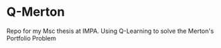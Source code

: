 # Q-Merton
Repo for my Msc thesis at IMPA. Using Q-Learning to solve the Merton's Portfolio Problem
